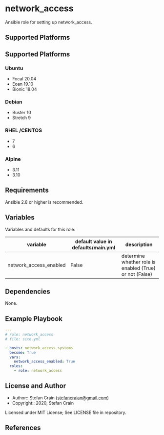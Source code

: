 # network_access

Ansible role for setting up network_access.

## Supported Platforms

## Supported Platforms

### Ubuntu

- Focal 20.04
- Eoan 19.10
- Bionic 18.04

### Debian

- Buster 10
- Stretch 9

### RHEL /CENTOS

- 7
- 6

### Alpine

- 3.11
- 3.10

## Requirements

Ansible 2.8 or higher is recommended.

## Variables

Variables and defaults for this role:

| variable               | default value in defaults/main.yml | description                                             |
| ---------------------- | ---------------------------------- | ------------------------------------------------------- |
| network_access_enabled | False                              | determine whether role is enabled (True) or not (False) |

## Dependencies

None.

## Example Playbook

```yaml
---
# role: network_access
# file: site.yml

- hosts: network_access_systems
  become: True
  vars:
    network_access_enabled: True
  roles:
    - role: network_access
```

## License and Author

- Author:: Stefan Crain (<stefancraian@gmail.com>)
- Copyright:: 2020, Stefan Crain

Licensed under MIT License;
See LICENSE file in repository.

## References
